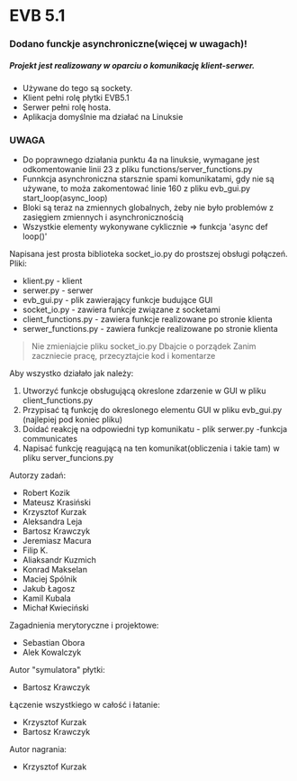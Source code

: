 # EVB 5.1
### Dodano funckje asynchroniczne(więcej w uwagach)!

##### Projekt jest realizowany w oparciu o komunikację klient-serwer.
   - Używane do tego są sockety.
   - Klient pełni rolę płytki EVB5.1
   - Serwer pełni rolę hosta.
   - Aplikacja domyślnie ma działać na Linuksie
   
### UWAGA 
   - Do poprawnego działania punktu 4a na linuksie, wymagane jest odkomentowanie linii 23 z pliku functions/server_functions.py
   - Funnkcja asynchroniczna starsznie spami komunikatami, gdy nie są używane, to moża zakomentować linie 160 z pliku evb_gui.py
                                                                                                      start_loop(async_loop)
   - Bloki są teraz na zmiennych globalnych, żeby nie było problemów z zasięgiem zmiennych i asynchronicznością
   - Wszystkie elementy wykonywane cyklicznie => funkcja 'async def loop()'
   
Napisana jest prosta biblioteka socket_io.py do prostszej obsługi połączeń.
Pliki:
* klient.py - klient
* serwer.py - serwer
* evb_gui.py - plik zawierający funkcje budujące GUI 
* socket_io.py - zawiera funkcje związane z socketami
* client_functions.py - zawiera funkcje realizowane po stronie klienta
* serwer_functions.py - zawiera funkcje realizowane po stronie klienta


>  Nie zmieniajcie pliku socket_io.py
>  Dbajcie o porządek
>  Zanim zaczniecie pracę, przecyztajcie kod i komentarze

Aby wszystko działało jak należy:
1. Utworzyć funkcje obsługującą okreslone zdarzenie w GUI w pliku client_functions.py
2. Przypisać tą funkcję do okreslonego elementu GUI w pliku evb_gui.py (najlepiej pod koniec pliku)
3. Doidać reakcję na odpowiedni typ komunikatu - plik serwer.py -funkcja communicates
4. Napisać funkcję reagującą na ten komunikat(obliczenia i takie tam) w pliku server_funcions.py

Autorzy zadań:
* Robert Kozik
* Mateusz Krasiński
* Krzysztof Kurzak
* Aleksandra Leja
* Bartosz Krawczyk
* Jeremiasz Macura
* Filip K.
* Aliaksandr Kuzmich
* Konrad Makselan
* Maciej Spólnik
* Jakub Łagosz
* Kamil Kubala
* Michał Kwieciński

Zagadnienia merytoryczne i projektowe:
* Sebastian Obora
* Alek Kowalczyk

Autor "symulatora" płytki:
* Bartosz Krawczyk

Łączenie wszystkiego w całość i łatanie:
* Krzysztof Kurzak
* Bartosz Krawczyk

Autor nagrania:
* Krzysztof Kurzak



